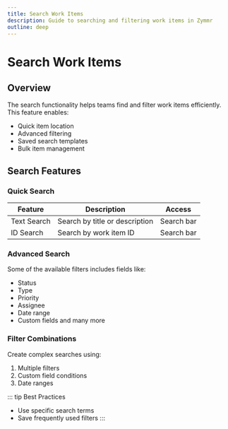```yaml
---
title: Search Work Items
description: Guide to searching and filtering work items in Zymmr
outline: deep
---
```


# Search Work Items

## Overview

The search functionality helps teams find and filter work items efficiently. This feature enables:

- Quick item location
- Advanced filtering
- Saved search templates
- Bulk item management

## Search Features

### Quick Search

| Feature      | Description                    | Access     |
| ------------ | ------------------------------ | ---------- |
| Text Search  | Search by title or description | Search bar |
| ID Search    | Search by work item ID         | Search bar |

### Advanced Search

Some of the available filters includes fields like:

- Status
- Type
- Priority
- Assignee
- Date range
- Custom fields and many more

### Filter Combinations

Create complex searches using:

1. Multiple filters
2. Custom field conditions
3. Date ranges


::: tip Best Practices

- Use specific search terms
- Save frequently used filters
  :::
